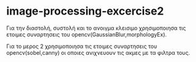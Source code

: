 # image-processing-excercise2
 
Για την διαστολή, συστολή και το ανοιγμα κλεισιμο χρησιμοποιησα τις ετοιμες συναρτησεις του opencv(GaussianBlur,morphologyEx).

Για το μερος 2 χρησιμοποιησα τις ετοιμες συναρτησεις του opencv(sobel,canny) οι οποιες ανιχνευουν τις ακμες με τα φιλτρα τους.

